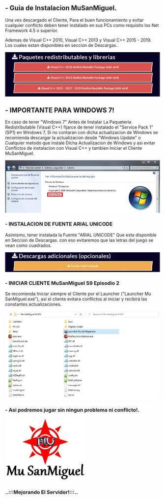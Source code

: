 <html><head><meta http-equiv="Content-Type" content="text/html; charset=UTF-8"></head><body><h2>- Guia de Instalacion MuSanMiguel.</h2>

<p>Una ves descargado el Cliente, Para el buen funcionamiento y evitar cualquier conflicto deben tener instalado en sus PCs como requisito los Net Framework 4.5 o superior.</p>
<p>Ademas de Visual C++ 2010, Visual C++ 2013 y Visual C++ 2015 - 2019. Los cuales estan disponibles en seccion de Descargas..</p>

<img src="./Guia MuSanMiguel S9 EP2_files/uRzewG2.jpeg" alt="Imagen1">

<h2>- IMPORTANTE PARA WINDOWS 7!</h2>

<p>En caso de tener "Windows 7" Antes de Instalar La Paqueteria Redistributable (Visual C++) fijarce de tener instalado el "Service Pack 1" (SP1) en Windows 7, Si no contaran  con dicha actualizacion de Windows se recomienda descargar la actualizacion desde "Windows Update" o Cualquier metodo que instale Dicha Actualizacion de Windows y asi evitar Conflictos de instalacion con Visual C++ y tambien Iniciar el Cliente MuSanMiguel.</p><p>

<img src="./Guia MuSanMiguel S9 EP2_files/6CvqkON.jpeg" alt="Imagen2">


</p><h3>- INSTALACION DE FUENTE ARIAL UNICODE</h3>

<p>Asimismo, tener instalada la Fuente "ARIAL UNICODE"  Que esta disponible en Seccion de Descargas.
con eso evitaremos que las letras del juego se vean como cuadrados.</p>

<img src="./Guia MuSanMiguel S9 EP2_files/OsjicbT.jpeg" alt="Imagen3">

<h3>- INICIAR CLIENTE MuSanMiguel S9 Episodio 2</h3>
<p>Se recomienda Iniciar siempre el Cliente por el Launcher ("Launcher Mu SanMiguel.exe"), así el cliente evitara conflictos al iniciar y recibirá las constantes actualizaciones.</p>

<img src="./Guia MuSanMiguel S9 EP2_files/2FIrnaH.jpeg" alt="Imagen4">

<h3>- Asi podremos jugar sin ningun problema ni conflicto!.</h3>

<img src="./Guia MuSanMiguel S9 EP2_files/pnwNoi9.jpeg" alt="Imagen1">

<h3>..:::Mejorando El Servidor!:::..</h3></body></html>
